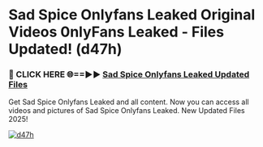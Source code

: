 # Sad Spice Onlyfans Leaked Original Videos 0nlyFans Leaked - Files Updated! (d47h)

<h3>🔴 CLICK HERE 🌐==►► <a href="https://hetstrat.blog/NMqPAm" rel="nofollow">Sad Spice Onlyfans Leaked Updated Files</a></h3>

Get Sad Spice Onlyfans Leaked and all content. Now you can access all videos and pictures of Sad Spice Onlyfans Leaked. New Updated Files 2025!

[![d47h](https://i.imgur.com/K7sEzmb.gif)](https://hetstrat.blog/NMqPAm)
